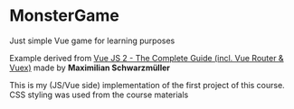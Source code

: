 # MonsterGame
Just simple Vue game for learning purposes

Example derived from [Vue JS 2 - The Complete Guide (incl. Vue Router & Vuex)](https://www.udemy.com/vuejs-2-the-complete-guide/) made by <b>Maximilian Schwarzmüller</b>

This is my (JS/Vue side) implementation of the first project of this course.
CSS styling was used from the course materials

